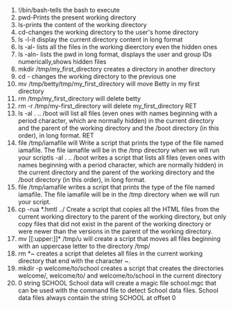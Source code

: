 <ol>
<li>!/bin/bash-tells the bash to execute</li>
<li>pwd-Prints the present working directory</l>
<li>ls-prints the content of the working directory</li>
<li>cd-changes the working directory to the user's home directory</l>
<li>ls -l-it display the current directory content in long format</li>
<li>ls -al- lists all the files in the working dieerctory even the hidden ones</li>
<li>ls -aln- lists the pwd in long format, displays the user and group IDs numerically,shows hidden files</li>
<li>mkdir /tmp/my_first_directory creates a directory in another directory</li>
<li>cd - changes the working directory to the previous one</li>
<li>mv /tmp/betty/tmp/my_first_directory will move Betty in my first directory</li>
<li>rm /tmp/my_first_directory will delete betty</li>
<li>rm -r /tmp/my-first_directory will delete my_first_directory RET</li>
<li>ls -al . .. /boot will list all files (even ones with names beginning with a period character, which are normally hidden) in the current directory and the parent of the working directory and the /boot directory (in this order), in long format. RET</li>
<li>file /tmp/iamafile will Write a script that prints the type of the file named iamafile. The file iamafile will be in the /tmp directory when we will run your scriptls -al . .. /boot writes a script that lists all files (even ones with names beginning with a period character, which are normally hidden) in the current directory and the parent of the working directory and the /boot directory (in this order), in long format.</li>
<li>file /tmp/iamafile writes a script that prints the type of the file named iamafile. The file iamafile will be in the /tmp directory when we will run your script.</li>
<li>cp -rua *.hmtl ../ Create a script that copies all the HTML files from the current working directory to the parent of the working directory, but only copy files that did not exist in the parent of the working directory or were newer than the versions in the parent of the working directory.</li>
<li>mv [[:upper:]]* /tmp/u will create a script that moves all files beginning with an uppercase letter to the directory /tmp/</li>
<li>rm *~ creates a script that deletes all files in the current working directory that end with the character ~.</li>
<li>mkdir -p welcome/to/school creates  a script that creates the directories welcome/, welcome/to/ and welcome/to/school in the current directory</li>
<li>0 string SCHOOL School data will create  a magic file school.mgc that can be used with the command file to detect School data files. School data files always contain the string SCHOOL at offset 0</li>
</ol>

